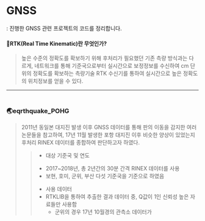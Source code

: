 # GNSS
  
 : 진행한 GNSS 관련 프로젝트의 코드를 정리합니다.
     
#### 🚩RTK(Real Time Kinematic)란 무엇인가?
 >높은 수준의 정확도를 확보하기 위해 후처리가 필요했던 기존 측량 방식과는 다르게, 네트워크를 통해 기준국으로부터 실시간으로 보정정보를 수신하여 cm 단위의 정확도를 확보하는 측량기술
 RTK 수신기를 통하여 실시간으로 높은 정확도의 위치정보를 얻을 수 있다.
  
  ---
### <br> 🌏eqrthquake_POHG
 >2011년 동일본 대지진 발생 이후 GNSS 데이터를 통해 판의 이동을 감지한 여러 논문들을 참고하여, 17년 11월 발생한 포항 대지진 이후 비슷한 양상이 있었는지 후처리 RINEX 데이터를 종합하여 판단하고자 하였다.
 >>+ 대상 기준국 및 연도
 >> * 2017~2018년, 총 2년간의 30분 간격 RINEX 데이터를 사용
 >> * 보현, 호미, 군위, 부산 다섯 기준국을 기준으로 하였음
 >>+ 사용 데이터
 >>  + RTKLIB을 통하여 추출한 결과 데이터 중, Q값이 1인 신뢰성 높은 자료들만 사용함
 >>    + 군위의 경우 17년 10월경의 관측소 데이터가 
